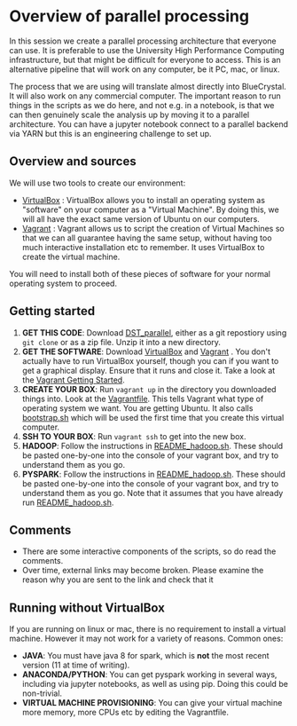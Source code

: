 # Overview of parallel processing

In this session we create a parallel processing architecture that everyone can use. It is preferable to use the University High Performance Computing infrastructure, but that might be difficult for everyone to access. This is an alternative pipeline that will work on any computer, be it PC, mac, or linux.

The process that we are using will translate almost directly into BlueCrystal. It will also work on any commercial computer. The important reason to run things in the scripts as we do here, and not e.g. in a notebook, is that we can then genuinely scale the analysis up by moving it to a parallel architecture. You can have a jupyter notebook connect to a parallel backend via YARN but this is an engineering challenge to set up.

## Overview and sources

We will use two tools to create our environment:

* [VirtualBox](https://www.virtualbox.org/) : VirtualBox allows you to install an operating system as "software" on your computer as a "Virtual Machine". By doing this, we will all have the exact same version of Ubuntu on our computers.
* [Vagrant](https://www.vagrantup.com/) : Vagrant allows us to script the creation of Virtual Machines so that we can all guarantee having the same setup, without having too much interactive installation etc to remember. It uses VirtualBox to create the virtual machine.

You will need to install both of these pieces of software for your normal operating system to proceed.

## Getting started

1. **GET THIS CODE**: Download [DST_parallel](https://github.com/danjlawson/DST_parallel), either as a git repostiory using ``git clone`` or as a zip file. Unzip it into a new directory.
2. **GET THE SOFTWARE**: Download [VirtualBox](https://www.virtualbox.org/) and  [Vagrant](https://www.vagrantup.com/) .  You don't actually have to run VirtualBox yourself, though you can if you want to get a graphical display. Ensure that it runs and close it. Take a look at the [Vagrant Getting Started](https://www.vagrantup.com/intro/getting-started/).
3. **CREATE YOUR BOX**: Run ``vagrant up`` in the directory you downloaded things into. Look at the [Vagrantfile](Vagrantfile). This tells Vagrant what type of operating system we want. You are getting Ubuntu. It also calls [bootstrap.sh](bootstrap.sh) which will be used the first time that you create this virtual computer.
4. **SSH TO YOUR BOX**: Run ``vagrant ssh`` to get into the new box.
5. **HADOOP**: Follow the instructions in [README_hadoop.sh](README_hadoop.sh). These should be pasted one-by-one into the console of your vagrant box, and try to understand them as you go.
6. **PYSPARK**: Follow the instructions in [README_hadoop.sh](README_pyspark.sh). These should be pasted one-by-one into the console of your vagrant box, and try to understand them as you go. Note that it assumes that you have already run [README_hadoop.sh](README_hadoop.sh).

## Comments

* There are some interactive components of the scripts, so do read the comments.
* Over time, external links may become broken. Please examine the reason why you are sent to the link and check that it 

## Running without VirtualBox

If you are running on linux or mac, there is no requirement to install a virtual machine. However it may not work for a variety of reasons. Common ones:

* **JAVA**: You must have java 8 for spark, which is **not** the most recent version (11 at time of writing).
* **ANACONDA/PYTHON**: You can get pyspark working in several ways, including via jupyter notebooks, as well as using pip. Doing this could be non-trivial.
* **VIRTUAL MACHINE PROVISIONING**: You can give your virtual machine more memory, more CPUs etc by editing the Vagrantfile.

